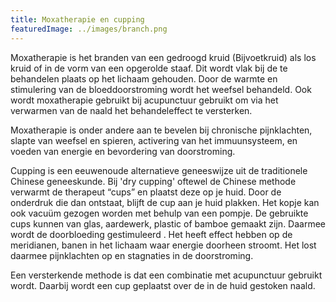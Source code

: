 ```yaml
---
title: Moxatherapie en cupping
featuredImage: ../images/branch.png
---
```


Moxatherapie is het branden van een gedroogd kruid (Bijvoetkruid) als los kruid of in de vorm van een opgerolde staaf. Dit wordt vlak bij de te behandelen plaats op het lichaam gehouden. Door de warmte en stimulering van de bloeddoorstroming wordt het weefsel behandeld. Ook wordt moxatherapie gebruikt bij acupunctuur gebruikt om via het verwarmen van de naald het behandeleffect te versterken.

Moxatherapie is onder andere aan te bevelen bij chronische pijnklachten, slapte van weefsel en spieren, activering van het immuunsysteem, en voeden van energie en bevordering  van doorstroming.

Cupping is een eeuwenoude alternatieve geneeswijze uit de traditionele Chinese geneeskunde. 
Bij 'dry cupping' oftewel de Chinese methode verwarmt de therapeut “cups” en plaatst deze op je huid. Door de onderdruk die dan ontstaat, blijft de cup aan je huid plakken. Het kopje kan ook vacuüm gezogen worden met behulp van een pompje. De gebruikte cups kunnen van glas, aardewerk, plastic of bamboe gemaakt zijn. Daarmee wordt de doorbloeding gestimuleerd . Het heeft effect hebben op de meridianen, banen in het lichaam waar energie doorheen stroomt. Het lost daarmee pijnklachten op en stagnaties in de doorstroming.

Een versterkende methode is dat een combinatie met acupunctuur gebruikt wordt. Daarbij wordt een cup geplaatst over de in de huid gestoken naald.
